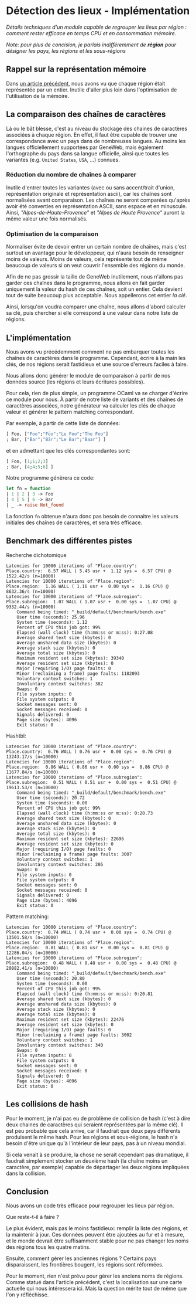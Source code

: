 # Détection des lieux - Implémentation

_Détails techniques d'un module capable de regrouper les lieux par
région : comment rester efficace en temps CPU et en
consommation mémoire._

_Note: pour plus de concision, je parlais indifféremment de __région__
pour désigner les pays, les régions et les sous-régions_

## Rappel sur la représentation mémoire

Dans [un article
précédent](/blog/posts/2019-07-22-detection-des-lieux/), nous avons vu
que chaque région était représentée par un entier. Inutile d'aller
plus loin dans l'optimisation de l'utilisation de la mémoire.

## La comparaison des chaînes de caractères

Là ou le bât blesse, c'est au niveau du stockage des chaines de
caractères associées à chaque région. En effet, il faut être capable
de trouver une correspondance avec un pays dans de nombreuses
langues. Au moins les langues officiellement supportées par GeneWeb,
mais également l'orthographe du pays dans sa langue officielle, ainsi
que toutes les variantes (e.g. `United States`, `USA`, ...) connues.

### Réduction du nombre de chaînes à comparer

Inutile d'entrer toutes les variantes (avec ou sans accent/trait
d'union, représentation originale et représentation ascii), car les
chaînes sont normalisées avant comparaison. Les chaînes ne seront
comparées qu'après avoir été converties en représentation ASCII, sans
espace et en minuscule. Ainsi, _"Alpes-de-Haute-Provence"_ et _"Alpes
de Haute Provence"_ auront la même valeur une fois normalisés.

### Optimisation de la comparaison

Normaliser évite de devoir entrer un certain nombre de chaînes, mais
c'est surtout un avantage pour le développeur, qui n'aura besoin de
renseigner moins de valeurs. Moins de valeurs, cela représente tout de
même beaucoup de valeurs si on veut couvrir l'ensemble des régions du
monde.

Afin de ne pas grossir la taille de GeneWeb inutilement, nous n'allons
pas garder ces chaînes dans le programme, nous allons en fait garder
uniquement la valeur du hash de ces chaînes, soit un entier. Cela
devient tout de suite beaucoup plus acceptable. Nous appellerons cet
entier _la clé_.

Ainsi, lorsqu'on voudra comparer une chaîne, nous allons d'abord
calculer sa clé, puis chercher si elle correspond à une valeur dans
notre liste de régions.

## L'implémentation

Nous avons vu précédemment comment ne pas embarquer toutes les chaînes
de caractères dans le programme. Cependant, écrire à la main les
clés, de nos régions serait fastidieux et une source d'erreurs faciles à
faire.

Nous allons donc générer le module de comparaison à partir de nos
données source (les régions et leurs écritures possibles).

Pour cela, rien de plus simple, un programme OCaml va se charger
d'écrire ce module pour nous. À partir de notre liste de variants et
des chaînes de caractères associées, notre générateur va calculer les
clés de chaque valeur et générer le pattern matching correspondant.

Par exemple, à partir de cette liste de données:

```ocaml
[ Foo, ["Foo";"Föo";"Le Foo";"The Foo"]
; Bar, ["Bar";"Bãr";"Le Bar";"Baar"] ]
```

et en admettant que les clés correspondantes sont:

```ocaml
[ Foo, [1;1;2;3]
; Bar, [4;4;5;6] ]
```

Notre programme génèrera ce code:

```ocaml
let fn = function
| 1 | 2 | 3 -> Foo
| 4 | 5 | 6 -> Bar
| _ -> raise Not_found
```

La fonction `fn` obtenue n'aura donc pas besoin de connaitre les
valeurs initiales des chaînes de caractères, et sera très
efficace.

## Benchmark des différentes pistes

Recherche dichotomique
```
Latencies for 10000 iterations of "Place.country":
Place.country:  6.57 WALL ( 5.45 usr +  1.12 sys =  6.57 CPU) @ 1522.42/s (n=10000)
Latencies for 10000 iterations of "Place.region":
Place.region:  1.16 WALL ( 1.16 usr +  0.00 sys =  1.16 CPU) @ 8632.36/s (n=10000)
Latencies for 10000 iterations of "Place.subregion":
Place.subregion:  1.07 WALL ( 1.07 usr +  0.00 sys =  1.07 CPU) @ 9332.44/s (n=10000)
	Command being timed: "_build/default/benchmark/bench.exe"
	User time (seconds): 25.96
	System time (seconds): 1.12
	Percent of CPU this job got: 99%
	Elapsed (wall clock) time (h:mm:ss or m:ss): 0:27.08
	Average shared text size (kbytes): 0
	Average unshared data size (kbytes): 0
	Average stack size (kbytes): 0
	Average total size (kbytes): 0
	Maximum resident set size (kbytes): 39340
	Average resident set size (kbytes): 0
	Major (requiring I/O) page faults: 0
	Minor (reclaiming a frame) page faults: 1182093
	Voluntary context switches: 1
	Involuntary context switches: 382
	Swaps: 0
	File system inputs: 0
	File system outputs: 0
	Socket messages sent: 0
	Socket messages received: 0
	Signals delivered: 0
	Page size (bytes): 4096
	Exit status: 0
```

Hashtbl:
```
Latencies for 10000 iterations of "Place.country":
Place.country:  0.76 WALL ( 0.76 usr +  0.00 sys =  0.76 CPU) @ 13243.17/s (n=10000)
Latencies for 10000 iterations of "Place.region":
Place.region:  0.86 WALL ( 0.86 usr +  0.00 sys =  0.86 CPU) @ 11677.84/s (n=10000)
Latencies for 10000 iterations of "Place.subregion":
Place.subregion:  0.51 WALL ( 0.51 usr +  0.00 sys =  0.51 CPU) @ 19613.53/s (n=10000)
	Command being timed: "_build/default/benchmark/bench.exe"
	User time (seconds): 20.72
	System time (seconds): 0.00
	Percent of CPU this job got: 99%
	Elapsed (wall clock) time (h:mm:ss or m:ss): 0:20.73
	Average shared text size (kbytes): 0
	Average unshared data size (kbytes): 0
	Average stack size (kbytes): 0
	Average total size (kbytes): 0
	Maximum resident set size (kbytes): 22696
	Average resident set size (kbytes): 0
	Major (requiring I/O) page faults: 0
	Minor (reclaiming a frame) page faults: 3007
	Voluntary context switches: 1
	Involuntary context switches: 286
	Swaps: 0
	File system inputs: 0
	File system outputs: 0
	Socket messages sent: 0
	Socket messages received: 0
	Signals delivered: 0
	Page size (bytes): 4096
	Exit status: 0
```

Pattern matching:
```
Latencies for 10000 iterations of "Place.country":
Place.country:  0.74 WALL ( 0.74 usr +  0.00 sys =  0.74 CPU) @ 13501.58/s (n=10000)
Latencies for 10000 iterations of "Place.region":
Place.region:  0.81 WALL ( 0.81 usr +  0.00 sys =  0.81 CPU) @ 12286.04/s (n=10000)
Latencies for 10000 iterations of "Place.subregion":
Place.subregion:  0.48 WALL ( 0.48 usr +  0.00 sys =  0.48 CPU) @ 20882.41/s (n=10000)
	Command being timed: "_build/default/benchmark/bench.exe"
	User time (seconds): 20.80
	System time (seconds): 0.00
	Percent of CPU this job got: 99%
	Elapsed (wall clock) time (h:mm:ss or m:ss): 0:20.81
	Average shared text size (kbytes): 0
	Average unshared data size (kbytes): 0
	Average stack size (kbytes): 0
	Average total size (kbytes): 0
	Maximum resident set size (kbytes): 22476
	Average resident set size (kbytes): 0
	Major (requiring I/O) page faults: 0
	Minor (reclaiming a frame) page faults: 3002
	Voluntary context switches: 1
	Involuntary context switches: 340
	Swaps: 0
	File system inputs: 0
	File system outputs: 0
	Socket messages sent: 0
	Socket messages received: 0
	Signals delivered: 0
	Page size (bytes): 4096
	Exit status: 0
```

## Les collisions de hash

Pour le moment, je n'ai pas eu de problème de collision de hash (c'est
à dire deux chaines de caractères qui seraient représentées par la
même clé). Il est peu probable que cela arrive, car il faudrait que
deux pays différents produisent le même hash. Pour les régions et
sous-régions, le hash n'a besoin d'être unique qu'à l'intérieur de
leur pays, pas à un niveau mondial.

Si cela venait à se produire, la chose ne serait cependant pas
dramatique, il faudrait simplement stocker un deuxième hash (la chaîne
moins un caractère, par exemple) capable de départager les deux
régions impliquées dans la collision.

## Conclusion

Nous avons un code très efficace pour regrouper les lieux par région.

Que reste-t-il à faire ?

Le plus évident, mais pas le moins fastidieux: remplir la liste des
régions, et la maintenir à jour. Ces données peuvent être ajoutées au
fur et à mesure, et le monde devrait être suffisamment stable pour ne
pas changer les noms des régions tous les quatre matins.

Ensuite, comment gérer les anciennes régions ? Certains pays
disparaissent, les frontières bougent, les régions sont réformées.

Pour le moment, rien n'est prévu pour gérer les anciens noms de
régions. Comme statué dans l'article précédent, c'est la localisation
sur une carte actuelle qui nous intéressera ici. Mais la question
mérite tout de même que l'on y réfléchisse.
